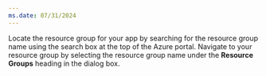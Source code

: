 ```yaml
---
ms.date: 07/31/2024
---
```

Locate the resource group for your app by searching for the resource group name using the search box at the top of the Azure portal. Navigate to your resource group by selecting the resource group name under the **Resource Groups** heading in the dialog box.

